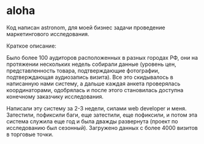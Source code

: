 aloha
=====

Код написан astronom, для моей бизнес задачи проведение маркетингового исследования.

Краткое описание:

Было более 100 аудиторов расположенных в разных городах РФ, они на протяжении нескольких недель собирали данные 
(уровень цен, представленность товара, подтверждающие фотографии, подтверждающая аудиозапись визита). 
Все это скидывалось в написанную нами систему, а дальше каждая анкета проверялась координаторами, 
одобрялась и после этого становилась доступна конечному заказчику исследования.

Написали эту систему за 2-3 недели, силами web developer и меня. 
Затестили, пофиксили баги, еще затестили, еще пофиксили, и потом эта система служила еще год и была дважды развернута 
(проект по исследованию был сезонный). Загружено данных с более 4000 визитов в торговые точки.
